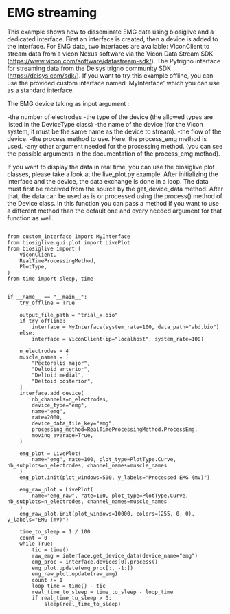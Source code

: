 # EMG streaming

This example shows how to disseminate EMG data using biosiglive and a dedicated interface.
First an interface is created, then a device is added to the interface. For EMG data, two interfaces are available:
ViconClient to stream data from a vicon Nexus software via the Vicon Data Stream SDK (https://www.vicon.com/software/datastream-sdk/). The Pytrigno interface for streaming data from the Delsys trigno community SDK (https://delsys.com/sdk/).
If you want to try this example offline, you can use the provided custom interface named 'MyInterface' which you can use as a standard interface.

The EMG device taking as input argument :

-the number of electrodes
-the type of the device (the allowed types are listed in the DeviceType class)
-the name of the device (for the Vicon system, it must be the same name as the device to stream).
-the flow of the device.
-the process method to use. Here, the process_emg method is used.
-any other argument needed for the processing method. (you can see the possible arguments in the documentation of the process_emg method).

If you want to display the data in real time, you can use the biosiglive plot classes, please take a look at the live_plot.py example.
After initializing the interface and the device, the data exchange is done in a loop.
The data must first be received from the source by the get_device_data method.
After that, the data can be used as is or processed using the process() method of the Device class.
In this function you can pass a method if you want to use a different method than the default one and every needed argument for that function as well.


```

from custom_interface import MyInterface
from biosiglive.gui.plot import LivePlot
from biosiglive import (
    ViconClient,
    RealTimeProcessingMethod,
    PlotType,
)
from time import sleep, time


if __name__ == "__main__":
    try_offline = True

    output_file_path = "trial_x.bio"
    if try_offline:
        interface = MyInterface(system_rate=100, data_path="abd.bio")
    else:
        interface = ViconClient(ip="localhost", system_rate=100)

    n_electrodes = 4
    muscle_names = [
        "Pectoralis major",
        "Deltoid anterior",
        "Deltoid medial",
        "Deltoid posterior",
    ]
    interface.add_device(
        nb_channels=n_electrodes,
        device_type="emg",
        name="emg",
        rate=2000,
        device_data_file_key="emg",
        processing_method=RealTimeProcessingMethod.ProcessEmg,
        moving_average=True,
    )

    emg_plot = LivePlot(
        name="emg", rate=100, plot_type=PlotType.Curve, nb_subplots=n_electrodes, channel_names=muscle_names
    )
    emg_plot.init(plot_windows=500, y_labels="Processed EMG (mV)")

    emg_raw_plot = LivePlot(
        name="emg_raw", rate=100, plot_type=PlotType.Curve, nb_subplots=n_electrodes, channel_names=muscle_names
    )
    emg_raw_plot.init(plot_windows=10000, colors=(255, 0, 0), y_labels="EMG (mV)")

    time_to_sleep = 1 / 100
    count = 0
    while True:
        tic = time()
        raw_emg = interface.get_device_data(device_name="emg")
        emg_proc = interface.devices[0].process()
        emg_plot.update(emg_proc[:, -1:])
        emg_raw_plot.update(raw_emg)
        count += 1
        loop_time = time() - tic
        real_time_to_sleep = time_to_sleep - loop_time
        if real_time_to_sleep > 0:
            sleep(real_time_to_sleep)
```
